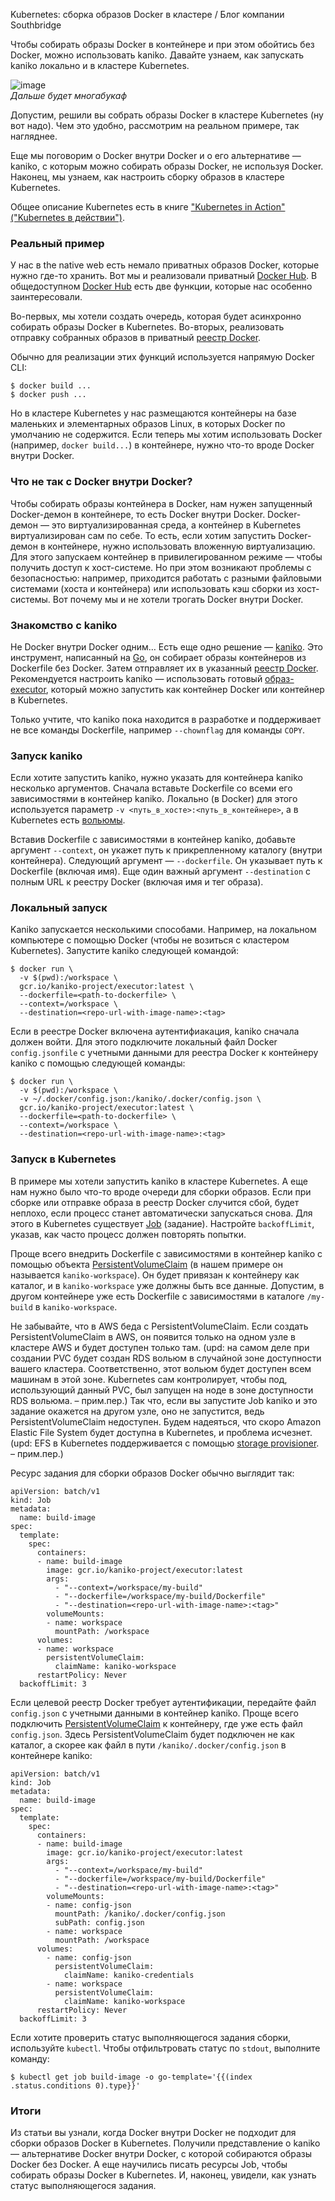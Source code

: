 Kubernetes: сборка образов Docker в кластере / Блог компании Southbridge

Чтобы собирать образы Docker в контейнере и при этом обойтись без Docker, можно использовать kaniko. Давайте узнаем, как запускать kaniko локально и в кластере Kubernetes.

![image](../_resources/add7e4c335d844b29131d33bfc41068a.jpg)  
_Дальше будет многабукаф_

Допустим, решили вы собрать образы Docker в кластере Kubernetes (ну вот надо). Чем это удобно, рассмотрим на реальном примере, так нагляднее.

Еще мы поговорим о Docker внутри Docker и о его альтернативе — kaniko, с которым можно собирать образы Docker, не используя Docker. Наконец, мы узнаем, как настроить сборку образов в кластере Kubernetes.

Общее описание Kubernetes есть в книге ["Kubernetes in Action" ("Kubernetes в действии")](https://www.thenativeweb.io/blog/2018-04-05-15-17-recommended-reading-kubernetes-in-action/).

  

### Реальный пример

У нас в the native web есть немало приватных образов Docker, которые нужно где-то хранить. Вот мы и реализовали приватный [Docker Hub](https://hub.docker.com/). В общедоступном [Docker Hub](https://hub.docker.com/) есть две функции, которые нас особенно заинтересовали.

Во-первых, мы хотели создать очередь, которая будет асинхронно собирать образы Docker в Kubernetes. Во-вторых, реализовать отправку собранных образов в приватный [реестр Docker](https://docs.docker.com/registry/).

Обычно для реализации этих функций используется напрямую Docker CLI:

  

    $ docker build ...
    $ docker push ...

Но в кластере Kubernetes у нас размещаются контейнеры на базе маленьких и элементарных образов Linux, в которых Docker по умолчанию не содержится. Если теперь мы хотим использовать Docker (например, `docker build...`) в контейнере, нужно что-то вроде Docker внутри Docker.

  

### Что не так с Docker внутри Docker?

Чтобы собирать образы контейнера в Docker, нам нужен запущенный Docker-демон в контейнере, то есть Docker внутри Docker. Docker-демон — это виртуализированная среда, а контейнер в Kubernetes виртуализирован сам по себе. То есть, если хотим запустить Docker-демон в контейнере, нужно использовать вложенную виртуализацию. Для этого запускаем контейнер в привилегированном режиме — чтобы получить доступ к хост-системе. Но при этом возникают проблемы с безопасностью: например, приходится работать с разными файловыми системами (хоста и контейнера) или использовать кэш сборки из хост-системы. Вот почему мы и не хотели трогать Docker внутри Docker.

  

### Знакомство с kaniko

Не Docker внутри Docker одним… Есть еще одно решение — [kaniko](https://github.com/GoogleContainerTools/kaniko). Это инструмент, написанный на [Go](https://golang.org/), он собирает образы контейнеров из Dockerfile без Docker. Затем отправляет их в указанный [реестр Docker](https://docs.docker.com/registry/). Рекомендуется настроить kaniko — использовать готовый [образ-executor](https://console.cloud.google.com/gcr/images/kaniko-project/GLOBAL/executor?pli=1), который можно запустить как контейнер Docker или контейнер в Kubernetes.

Только учтите, что kaniko пока находится в разработке и поддерживает не все команды Dockerfile, например `--chownflag` для команды `COPY`.

  

### Запуск kaniko

Если хотите запустить kaniko, нужно указать для контейнера kaniko несколько аргументов. Сначала вставьте Dockerfile со всеми его зависимостями в контейнер kaniko. Локально (в Docker) для этого используется параметр `-v <путь_в_хосте>:<путь_в_контейнере>`, а в Kubernetes есть [вольюмы](https://kubernetes.io/docs/concepts/storage/volumes/).

Вставив Dockerfile с зависимостями в контейнер kaniko, добавьте аргумент `--context`, он укажет путь к прикрепленному каталогу (внутри контейнера). Следующий аргумент — `--dockerfile`. Он указывает путь к Dockerfile (включая имя). Еще один важный аргумент `--destination` с полным URL к реестру Docker (включая имя и тег образа).

  

### Локальный запуск

Kaniko запускается несколькими способами. Например, на локальном компьютере с помощью Docker (чтобы не возиться с кластером Kubernetes). Запустите kaniko следующей командой:

  

    $ docker run \
      -v $(pwd):/workspace \
      gcr.io/kaniko-project/executor:latest \
      --dockerfile=<path-to-dockerfile> \
      --context=/workspace \
      --destination=<repo-url-with-image-name>:<tag>

Если в реестре Docker включена аутентифиакация, kaniko сначала должен войти. Для этого подключите локальный файл Docker `config.jsonfile` с учетными данными для реестра Docker к контейнеру kaniko с помощью следующей команды:

  

    $ docker run \
      -v $(pwd):/workspace \
      -v ~/.docker/config.json:/kaniko/.docker/config.json \
      gcr.io/kaniko-project/executor:latest \
      --dockerfile=<path-to-dockerfile> \
      --context=/workspace \
      --destination=<repo-url-with-image-name>:<tag>

  

### Запуск в Kubernetes

В примере мы хотели запустить kaniko в кластере Kubernetes. А еще нам нужно было что-то вроде очереди для сборки образов. Если при сборке или отправке образа в реестр Docker случится сбой, будет неплохо, если процесс станет автоматически запускаться снова. Для этого в Kubernetes существует [Job](https://kubernetes.io/docs/concepts/workloads/controllers/jobs-run-to-completion/) (задание). Настройте `backoffLimit`, указав, как часто процесс должен повторять попытки.

Проще всего внедрить Dockerfile с зависимостями в контейнер kaniko с помощью объекта [PersistentVolumeClaim](https://kubernetes.io/docs/concepts/storage/persistent-volumes/#persistentvolumeclaims) (в нашем примере он называется `kaniko-workspace`). Он будет привязан к контейнеру как каталог, и в `kaniko-workspace` уже должны быть все данные. Допустим, в другом контейнере уже есть Dockerfile с зависимостями в каталоге `/my-build` в `kaniko-workspace`.

Не забывайте, что в AWS беда с PersistentVolumeClaim. Если создать PersistentVolumeClaim в AWS, он появится только на одном узле в кластере AWS и будет доступен только там. (upd: на самом деле при создании PVC будет создан RDS вольюм в случайной зоне доступности вашего кластера. Соответственно, этот вольюм будет доступен всем машинам в этой зоне. Kubernetes сам контролирует, чтобы под, использующий данный PVC, был запущен на ноде в зоне доступности RDS вольюма. – прим.пер.) Так что, если вы запустите Job kaniko и это задание окажется на другом узле, оно не запустится, ведь PersistentVolumeClaim недоступен. Будем надеяться, что скоро Amazon Elastic File System будет доступна в Kubernetes, и проблема исчезнет. (upd: EFS в Kubernetes поддерживается с помощью [storage provisioner](https://github.com/kubernetes-incubator/external-storage/tree/master/aws/efs). – прим.пер.)

Ресурс задания для сборки образов Docker обычно выглядит так:

  

    apiVersion: batch/v1
    kind: Job
    metadata:
      name: build-image
    spec:
      template:
        spec:
          containers:
          - name: build-image
            image: gcr.io/kaniko-project/executor:latest
            args:
              - "--context=/workspace/my-build"
              - "--dockerfile=/workspace/my-build/Dockerfile"
              - "--destination=<repo-url-with-image-name>:<tag>"
            volumeMounts:
            - name: workspace
              mountPath: /workspace
          volumes:
          - name: workspace
            persistentVolumeClaim:
              claimName: kaniko-workspace
          restartPolicy: Never
      backoffLimit: 3

Если целевой реестр Docker требует аутентификации, передайте файл `config.json` с учетными данными в контейнер kaniko. Проще всего подключить [PersistentVolumeClaim](https://kubernetes.io/docs/concepts/storage/persistent-volumes/#persistentvolumeclaims) к контейнеру, где уже есть файл `config.json`. Здесь PersistentVolumeClaim будет подключен не как каталог, а скорее как файл в пути `/kaniko/.docker/config.json` в контейнере kaniko:

  

    apiVersion: batch/v1
    kind: Job
    metadata:
      name: build-image
    spec:
      template:
        spec:
          containers:
          - name: build-image
            image: gcr.io/kaniko-project/executor:latest
            args:
              - "--context=/workspace/my-build"
              - "--dockerfile=/workspace/my-build/Dockerfile"
              - "--destination=<repo-url-with-image-name>:<tag>"
            volumeMounts:
            - name: config-json
              mountPath: /kaniko/.docker/config.json
              subPath: config.json
            - name: workspace
              mountPath: /workspace
          volumes:
            - name: config-json
              persistentVolumeClaim:
                claimName: kaniko-credentials
            - name: workspace
              persistentVolumeClaim:
                claimName: kaniko-workspace
          restartPolicy: Never
      backoffLimit: 3

Если хотите проверить статус выполняющегося задания сборки, используйте `kubectl`. Чтобы отфильтровать статус по `stdout`, выполните команду:

  

    $ kubectl get job build-image -o go-template='{{(index .status.conditions 0).type}}'

  

### Итоги

Из статьи вы узнали, когда Docker внутри Docker не подходит для сборки образов Docker в Kubernetes. Получили представление о kaniko — альтернативе Docker внутри Docker, с которой собираются образы Docker без Docker. А еще научились писать ресурсы Job, чтобы собирать образы Docker в Kubernetes. И, наконец, увидели, как узнать статус выполняющегося задания.
